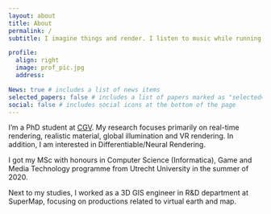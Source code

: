```yaml
---
layout: about
title: About
permalink: /
subtitle: I imagine things and render. I listen to music while running.

profile:
  align: right
  image: prof_pic.jpg
  address:

News: true # includes a list of news items
selected_papers: false # includes a list of papers marked as "selected={true}"
social: false # includes social icons at the bottom of the page
---
```


I’m a PhD student at [CGV](https://graphics.tudelft.nl/). My research focuses primarily on real-time rendering, realistic material, global illumination and VR rendering. In addition, I am interested in Differentiable/Neural Rendering.

I got my MSc with honours in Computer Science (Informatica), Game and Media Technology programme from Utrecht University in the summer of 2020.

Next to my studies, I worked as a 3D GIS engineer in R&D department at SuperMap, focusing on productions related to virtual earth and map.
